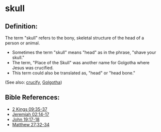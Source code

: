 # skull #

## Definition: ##

The term "skull" refers to the bony, skeletal structure of the head of a person or animal.

* Sometimes the term "skull" means "head" as in the phrase, "shave your skull."
* The term, "Place of the Skull" was another name for Golgotha where Jesus was crucified.
* This term could also be translated as, "head" or "head bone."

(See also: [crucify](../kt/crucify.md), [Golgotha](../other/golgotha.md))

## Bible References: ##

* [2 Kings 09:35-37](en/tn/2ki/help/09/35)
* [Jeremiah 02:14-17](en/tn/jer/help/02/14)
* [John 19:17-18](en/tn/jhn/help/19/17)
* [Matthew 27:32-34](en/tn/mat/help/27/32)
